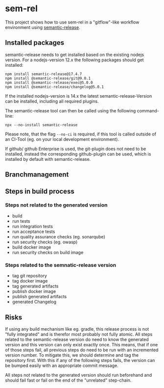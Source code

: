 # sem-rel

This project shows how to use sem-rel in a "gitflow"-like workflow environment using [semantic-release](https://github.com/semantic-release/).

## Installed packages

semantic-release needs to get installed based on the existing nodejs version. For a nodejs-version 12.x the following packages should get installed:

```
npm install semantic-release@17.4.7
npm install @semantic-release/git@9.0.1
npm install @semantic-release/exec@5.0.0
npm install @semantic-release/changelog@5.0.1
```

If the installed nodejs-version is 14.x the latest semantic-release-Version can be installed, including all required plugins.

The semantic-release tool can then be called using the following command-line:

```
npx --no-install semantic-release
```

Please note, that the flag `--no-ci` is required, if this tool is called outside of an CI-Tool (eg. on your local development environment).

If github/ github Enterprise is used, the git-plugin does not need to be installed, instead the corresponding github-plugin can be used, which is installed by default with semantic-release.

## Branchmanagement



## Steps in build process

### Steps not related to the generated version

* build
* run tests
* run integration tests
* run acceptance tests
* run quality assurance checks (eg. sonarqube)
* run security checks (eg. owasp)
* build docker image
* run security checks on build image

### Steps related to the semnatic-release version

* tag git repository
* tag docker image
* tag generated artifacts
* publish docker image
* publish generated artifacts
* generated Changelog

## Risks

If using any build mechanism like eg. gradle, this release process is not "fully integrated" and is therefor most probably not fully atomic. All steps related to the semantic-release version do need to know the generated version and this version can only exist exactly once. This means, that if one of those steps fail, all previous steps do need to be run with an incremented version number. To mitigate this, we should determine and tag the repository first. With this if any of the following steps fails, the version can be bumped easily with an appropriate commit message.

All steps not related to the generated version should run beforehand and should fail fast or fail on the end of the "unrelated" step-chain.

 
